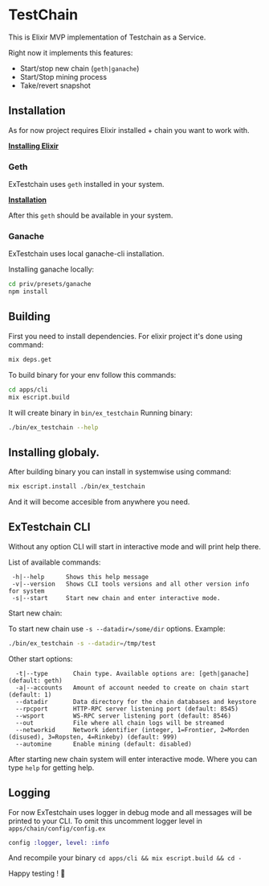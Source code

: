 # TestChain

This is Elixir MVP implementation of Testchain as a Service.

Right now it implements this features:
 
 - Start/stop new chain (`geth|ganache`)
 - Start/Stop mining process
 - Take/revert snapshot

## Installation

As for now project requires Elixir installed + chain you want to work with.

[**Installing Elixir**](https://elixir-lang.org/install.html)

### Geth
ExTestchain uses `geth` installed in your system.

[**Installation**](https://github.com/ethereum/go-ethereum/wiki/Installing-Geth)

After this `geth` should be available in your system.

### Ganache
ExTestchain uses local ganache-cli installation.

Installing ganache locally:

```bash
cd priv/presets/ganache
npm install
```

## Building

First you need to install dependencies. For elixir project it's done using command:
```bash
mix deps.get
```

To build binary for your env follow this commands:

```bash
cd apps/cli
mix escript.build
```

It will create binary in `bin/ex_testchain`
Running binary: 

```bash
./bin/ex_testchain --help
```

## Installing globaly.
After building binary you can install in systemwise using command:
```bash
mix escript.install ./bin/ex_testchain
```

And it will become accesible from anywhere you need.

## ExTestchain CLI

Without any option CLI will start in interactive mode and will print help there.

List of available commands:

```
 -h|--help      Shows this help message
 -v|--version   Shows CLI tools versions and all other version info for system
 -s|--start     Start new chain and enter interactive mode.
```
Start new chain:

To start new chain use `-s --datadir=/some/dir` options.
Example:

```bash
./bin/ex_testchain -s --datadir=/tmp/test
```
Other start options:

```
  -t|--type       Chain type. Available options are: [geth|ganache] (default: geth)
  -a|--accounts   Amount of account needed to create on chain start (default: 1)
  --datadir       Data directory for the chain databases and keystore
  --rpcport       HTTP-RPC server listening port (default: 8545)
  --wsport        WS-RPC server listening port (default: 8546)
  --out           File where all chain logs will be streamed
  --networkid     Network identifier (integer, 1=Frontier, 2=Morden (disused), 3=Ropsten, 4=Rinkeby) (default: 999)
  --automine      Enable mining (default: disabled)
```

After starting new chain system will enter interactive mode.
Where you can type `help` for getting help.

## Logging
For now ExTestchain uses logger in debug mode and all messages will be printed to your CLI.
To omit this uncomment logger level in `apps/chain/config/config.ex`

```elixir
config :logger, level: :info
```

And recompile your binary `cd apps/cli && mix escript.build && cd -`

Happy testing ! :ghost:
